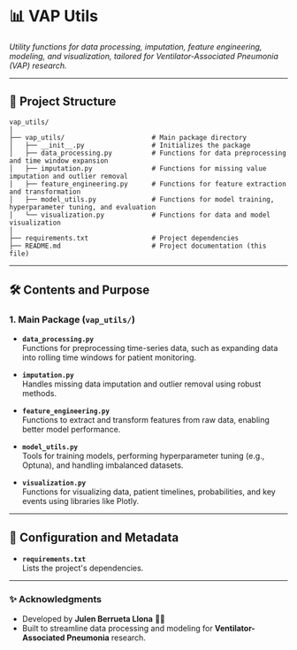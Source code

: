 
# 📊 VAP Utils
*Utility functions for data processing, imputation, feature engineering, modeling, and visualization, tailored for Ventilator-Associated Pneumonia (VAP) research.*

---

## 📁 Project Structure

```
vap_utils/
│
├── vap_utils/                      # Main package directory
│   ├── __init__.py                 # Initializes the package
│   ├── data_processing.py          # Functions for data preprocessing and time window expansion
│   ├── imputation.py               # Functions for missing value imputation and outlier removal
│   ├── feature_engineering.py      # Functions for feature extraction and transformation
│   ├── model_utils.py              # Functions for model training, hyperparameter tuning, and evaluation
│   └── visualization.py            # Functions for data and model visualization
│
├── requirements.txt                # Project dependencies
├── README.md                       # Project documentation (this file)
```

---

## 🛠 Contents and Purpose

### 1. Main Package (`vap_utils/`)
- **`data_processing.py`**  
  Functions for preprocessing time-series data, such as expanding data into rolling time windows for patient monitoring.

- **`imputation.py`**  
  Handles missing data imputation and outlier removal using robust methods.

- **`feature_engineering.py`**  
  Functions to extract and transform features from raw data, enabling better model performance.

- **`model_utils.py`**  
  Tools for training models, performing hyperparameter tuning (e.g., Optuna), and handling imbalanced datasets.

- **`visualization.py`**  
  Functions for visualizing data, patient timelines, probabilities, and key events using libraries like Plotly.

---

## 📄 Configuration and Metadata

- **`requirements.txt`**  
  Lists the project's dependencies.

---

### ✨ Acknowledgments

- Developed by **Julen Berrueta Llona** 🧑‍💻  
- Built to streamline data processing and modeling for **Ventilator-Associated Pneumonia** research.
